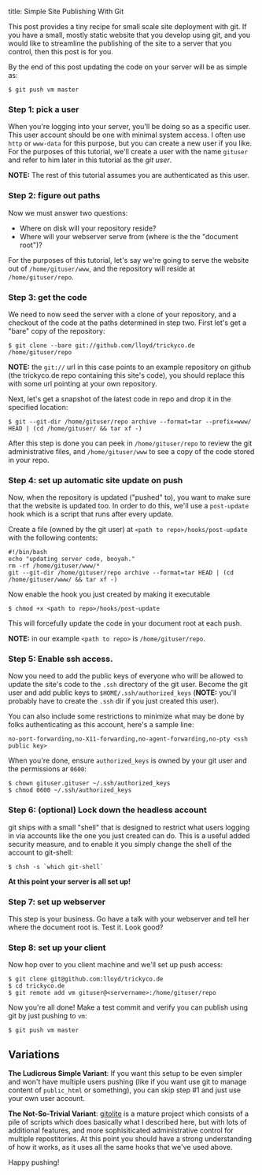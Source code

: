title: Simple Site Publishing With Git

This post provides a tiny recipe for small scale site deployment with
git.  If you have a small, mostly static website that you develop using
git, and you would like to streamline the publishing of the site to
a server that you control, then this post is for you.

By the end of this post updating the code on your server will be as simple
as:

    $ git push vm master

### Step 1: pick a user

When you're logging into your server, you'll be doing so as a specific user.
This user account should be one with minimal system access.  I often use
`http` or `www-data` for this purpose, but you can create a new user if you
like.  For the purposes of this tutorial, we'll create a user with the name
`gituser` and refer to him later in this tutorial as the *git user*.

**NOTE:** The rest of this tutorial assumes you are authenticated as this user.

### Step 2: figure out paths

Now we must answer two questions:

  * Where on disk will your repository reside?
  * Where will your webserver serve from (where is the the "document root")?

For the purposes of this tutorial, let's say we're going to serve the
website out of `/home/gituser/www`, and the repository will reside
at `/home/gituser/repo`.

### Step 3: get the code

We need to now seed the server with a clone of your repository, and a
checkout of the code at the paths determined in step two.  First let's
get a "bare" copy of the repository:

    $ git clone --bare git://github.com/lloyd/trickyco.de /home/gituser/repo

**NOTE:** the `git://` url in this case points to an example
repository on github (the trickyco.de repo containing this site's
code), you should replace this with some url pointing at your own repository.

Next, let's get a snapshot of the latest code in repo and drop it in the
specified location:


    $ git --git-dir /home/gituser/repo archive --format=tar --prefix=www/ HEAD | (cd /home/gituser/ && tar xf -)

After this step is done you can peek in `/home/gituser/repo` to
review the git administrative files, and `/home/gituser/www` to see
a copy of the code stored in your repo.

### Step 4: set up automatic site update on push

Now, when the repository is updated ("pushed" to), you want to make
sure that the website is updated too.  In order to do this, we'll use a
`post-update` hook which is a script that runs after every update.

Create a file (owned by the git user) at `<path to
repo>/hooks/post-update` with the following contents:

    #!/bin/bash
    echo "updating server code, booyah."
    rm -rf /home/gituser/www/*
    git --git-dir /home/gituser/repo archive --format=tar HEAD | (cd /home/gituser/www/ && tar xf -)

Now enable the hook you just created by making it executable

    $ chmod +x <path to repo>/hooks/post-update

This will forcefully update the code in your document root at each push.

**NOTE:** in our example `<path to repo>` is `/home/gituser/repo`.

### Step 5: Enable ssh access.

Now you need to add the public keys of everyone who will be allowed to
update the site's code to the `.ssh` directory of the git user.
Become the git user and add public keys to `$HOME/.ssh/authorized_keys` (**NOTE:** you'll
probably have to create the `.ssh` dir if you just created this user).

You can also include some restrictions to minimize what may be done by
folks authenticating as this account, here's a sample line:

    no-port-forwarding,no-X11-forwarding,no-agent-forwarding,no-pty <ssh public key>

When you're done, ensure `authorized_keys` is owned by your git user
and the permissions ar `0600`:

    $ chown gituser.gituser ~/.ssh/authorized_keys
    $ chmod 0600 ~/.ssh/authorized_keys

### Step 6: (optional) Lock down the headless account

git ships with a small "shell" that is designed to restrict what users
logging in via accounts like the one you just created can do.  This is
a useful added security measure, and to enable it you simply change
the shell of the account to git-shell:

    $ chsh -s `which git-shell`

**At this point your server is all set up!**

### Step 7: set up webserver

This step is your business.  Go have a talk with your webserver and 
tell her where the document root is.  Test it.  Look good?

### Step 8: set up your client

Now hop over to you client machine and we'll set up push access: 

    $ git clone git@github.com:lloyd/trickyco.de
    $ cd trickyco.de
    $ git remote add vm gituser@<servername>:/home/gituser/repo

Now you're all done!  Make a test commit and verify you can publish
using git by just pushing to `vm`:

    $ git push vm master

## Variations

**The Ludicrous Simple Variant**: If you want this setup to be even simpler
and won't have multiple users pushing (like if you want use git to
manage content of `public_html` or something), you can skip step #1
and just use your own user account.

**The Not-So-Trivial Variant**: [gitolite][] is a mature project which 
consists of a pile of scripts which does basically what I described
here, but with lots of additional features, and more sophisiticated
administrative control for multiple repostitories.  At this point
you should have a strong understanding of how it works, as it uses
all the same hooks that we've used above.

[gitolite]: https://github.com/sitaramc/gitolite

Happy pushing!






